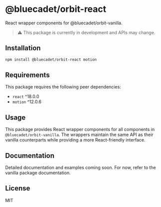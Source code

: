# @bluecadet/orbit-react

React wrapper components for @bluecadet/orbit-vanilla.

> ⚠️ This package is currently in development and APIs may change.

## Installation

```bash
npm install @bluecadet/orbit-react motion
```

## Requirements

This package requires the following peer dependencies:

- `react` ^18.0.0
- `motion` ^12.0.6

## Usage

This package provides React wrapper components for all components in `@bluecadet/orbit-vanilla`. The wrappers maintain the same API as their vanilla counterparts while providing a more React-friendly interface.

## Documentation

Detailed documentation and examples coming soon. For now, refer to the vanilla package documentation.

## License

MIT
